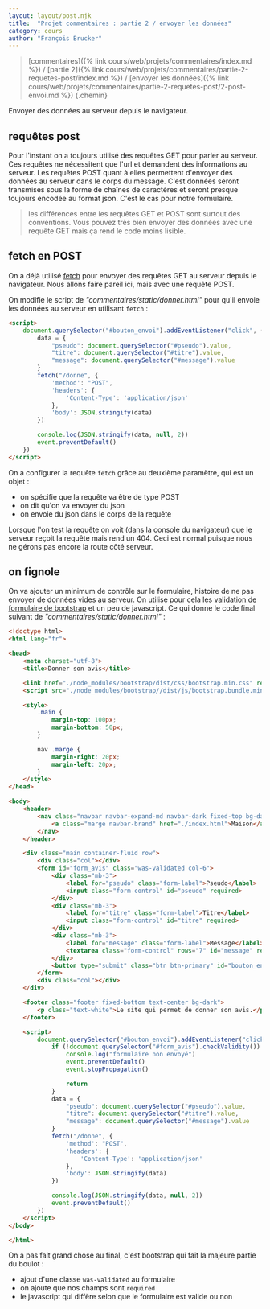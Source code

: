 ```yaml
---
layout: layout/post.njk 
title:  "Projet commentaires : partie 2 / envoyer les données"
category: cours
author: "François Brucker"
---
```


> [commentaires]({% link cours/web/projets/commentaires/index.md %}) / [partie 2]({% link cours/web/projets/commentaires/partie-2-requetes-post/index.md %}) / [envoyer les données]({% link cours/web/projets/commentaires/partie-2-requetes-post/2-post-envoi.md %})
{.chemin}

Envoyer des données au serveur depuis le navigateur.

## requêtes post

Pour l'instant on a toujours utilisé des requêtes GET pour parler au serveur. Ces requêtes ne nécessitent que l'url et demandent des informations au serveur. Les requêtes POST quant à elles permettent d'envoyer des données au serveur dans le corps du message. C'est données seront transmises sous la forme de chaînes de caractères et seront presque toujours encodée au format json. C'est le cas pour notre formulaire.

> les différences entre les requêtes GET et POST sont surtout des conventions. Vous pouvez très bien envoyer des données avec une requête GET mais ça rend le code moins lisible.

## fetch en POST

On a déjà utilisé [fetch](https://developer.mozilla.org/fr/docs/Web/API/Fetch_API/Using_Fetch) pour envoyer des requêtes GET au serveur depuis le navigateur. Nous allons faire pareil ici, mais avec une requête POST.

On modifie le script de *"commentaires/static/donner.html"* pour qu'il envoie les données au serveur en utilisant `fetch` :

```html
<script>
    document.querySelector("#bouton_envoi").addEventListener("click", (event) => {
        data = {
            "pseudo": document.querySelector("#pseudo").value,
            "titre": document.querySelector("#titre").value,
            "message": document.querySelector("#message").value
        }
        fetch("/donne", {
            'method': "POST",
            'headers': {
                'Content-Type': 'application/json'
            },
            'body': JSON.stringify(data)
        })

        console.log(JSON.stringify(data, null, 2))
        event.preventDefault()
    })
</script>
```

On a configurer la requête `fetch` grâce au deuxième paramètre, qui est un objet :

* on spécifie que la requête va être de type POST
* on dit qu'on va envoyer du json
* on envoie du json dans le corps de la requête

Lorsque l'on test la requête on voit (dans la console du navigateur) que le serveur reçoit la requête mais rend un 404. Ceci est normal puisque nous ne gérons pas encore la route côté serveur.

## on fignole

On va ajouter un minimum de contrôle sur le formulaire, histoire de ne pas envoyer de données vides au serveur. On utilise pour cela les [validation de formulaire de bootstrap](https://getbootstrap.com/docs/5.1/forms/validation/) et un peu de javascript. Ce qui donne le code final suivant de *"commentaires/static/donner.html"* :

```html
<!doctype html>
<html lang="fr">

<head>
    <meta charset="utf-8">
    <title>Donner son avis</title>

    <link href="./node_modules/bootstrap/dist/css/bootstrap.min.css" rel="stylesheet">
    <script src="./node_modules/bootstrap//dist/js/bootstrap.bundle.min.js"></script>

    <style>
        .main {
            margin-top: 100px;
            margin-bottom: 50px;
        }

        nav .marge {
            margin-right: 20px;
            margin-left: 20px;
        }
    </style>
</head>

<body>
    <header>
        <nav class="navbar navbar-expand-md navbar-dark fixed-top bg-dark">
            <a class="marge navbar-brand" href="./index.html">Maison</a>
        </nav>
    </header>

    <div class="main container-fluid row">
        <div class="col"></div>
        <form id="form_avis" class="was-validated col-6">
            <div class="mb-3">
                <label for="pseudo" class="form-label">Pseudo</label>
                <input class="form-control" id="pseudo" required>
            </div>
            <div class="mb-3">
                <label for="titre" class="form-label">Titre</label>
                <input class="form-control" id="titre" required>
            </div>
            <div class="mb-3">
                <label for="message" class="form-label">Message</label>
                <textarea class="form-control" rows="7" id="message" required></textarea>
            </div>
            <button type="submit" class="btn btn-primary" id="bouton_envoi">Envoyer</button>
        </form>
        <div class="col"></div>
    </div>

    <footer class="footer fixed-bottom text-center bg-dark">
        <p class="text-white">Le site qui permet de donner son avis.</p>
    </footer>

    <script>
        document.querySelector("#bouton_envoi").addEventListener("click", (event) => {
            if (!document.querySelector("#form_avis").checkValidity()) {
                console.log("formulaire non envoyé")
                event.preventDefault()
                event.stopPropagation()

                return
            }
            data = {
                "pseudo": document.querySelector("#pseudo").value,
                "titre": document.querySelector("#titre").value,
                "message": document.querySelector("#message").value
            }
            fetch("/donne", {
                'method': "POST",
                'headers': {
                    'Content-Type': 'application/json'
                },
                'body': JSON.stringify(data)
            })

            console.log(JSON.stringify(data, null, 2))
            event.preventDefault()
        })
    </script>
</body>

</html>
```

On a pas fait grand chose au final, c'est bootstrap qui fait la majeure partie du boulot :

* ajout d'une classe `was-validated` au formulaire
* on ajoute que nos champs sont `required`
* le javascript qui diffère selon que le formulaire est valide ou non

